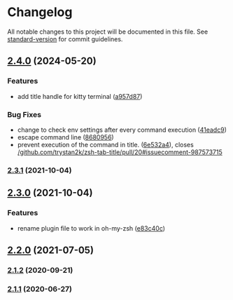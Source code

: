 # Changelog

All notable changes to this project will be documented in this file. See [standard-version](https://github.com/conventional-changelog/standard-version) for commit guidelines.

## [2.4.0](https://github.com/trystan2k/zsh-tab-title/compare/v2.3.1...v2.4.0) (2024-05-20)


### Features

* add title handle for kitty terminal ([a957d87](https://github.com/trystan2k/zsh-tab-title/commit/a957d87e161f16bde8ad6e3320b03f5efb16f6bd))


### Bug Fixes

* change to check env settings after every command execution ([41eadc9](https://github.com/trystan2k/zsh-tab-title/commit/41eadc9f9db538df624381a30db0abd7b41c65fd))
* escape command line ([8680956](https://github.com/trystan2k/zsh-tab-title/commit/8680956adc73bec7439db693c0a54b40630c3989))
* prevent execution of the command in title. ([6e532a4](https://github.com/trystan2k/zsh-tab-title/commit/6e532a48e46ae56daec18255512dd8d0597f4aa6)), closes [/github.com/trystan2k/zsh-tab-title/pull/20#issuecomment-987573715](https://github.com/trystan2k//github.com/trystan2k/zsh-tab-title/pull/20/issues/issuecomment-987573715)

### [2.3.1](https://github.com/trystan2k/zsh-tab-title/compare/v2.3.0...v2.3.1) (2021-10-04)

## [2.3.0](https://github.com/trystan2k/zsh-tab-title/compare/v2.1.2...v2.3.0) (2021-10-04)


### Features

* rename plugin file to work in oh-my-zsh ([e83c40c](https://github.com/trystan2k/zsh-tab-title/commit/e83c40c17dc7fad4669cfbece8aac1b777c1bc79))

## [2.2.0](https://github.com/trystan2k/zsh-tab-title/compare/v2.1.2...v2.2.0) (2021-07-05)

### [2.1.2](https://github.com/trystan2k/zsh-tab-title/compare/v2.1.1...v2.1.2) (2020-09-21)

### [2.1.1](https://github.com/trystan2k/zsh-tab-title/compare/v2.1.0...v2.1.1) (2020-06-27)
